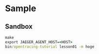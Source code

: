 Sample
=============================

Sandbox
------------------------

```cmd
make
export JAEGER_AGENT_HOST=<HOST>
bin/opentracing-tutorial lesson01 -m hoge
```